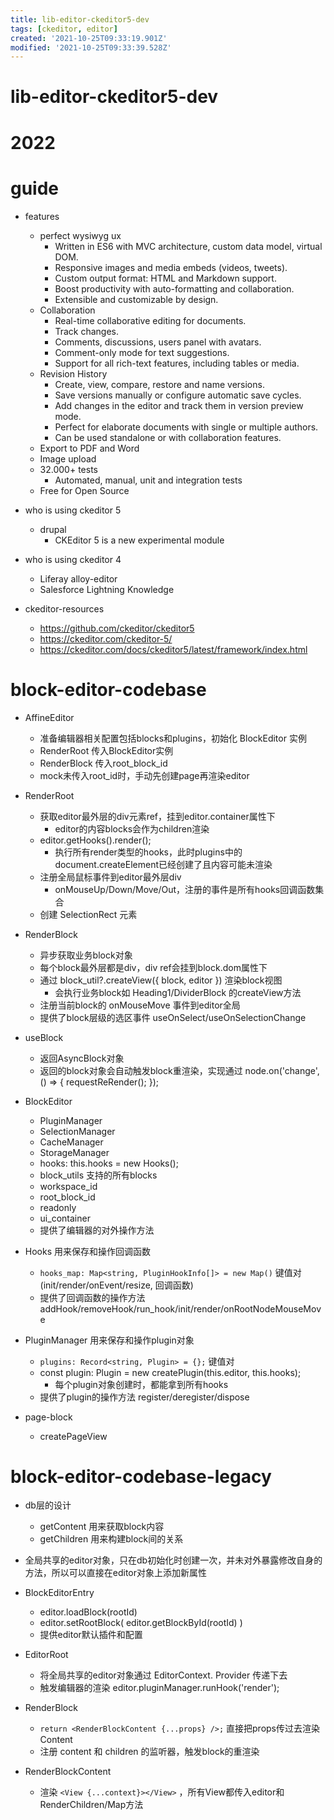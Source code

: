 ```yaml
---
title: lib-editor-ckeditor5-dev
tags: [ckeditor, editor]
created: '2021-10-25T09:33:19.901Z'
modified: '2021-10-25T09:33:39.528Z'
---
```


# lib-editor-ckeditor5-dev

# 2022

# guide
- features
  - perfect wysiwyg ux
    - Written in ES6 with MVC architecture, custom data model, virtual DOM.
    - Responsive images and media embeds (videos, tweets).
    - Custom output format: HTML and Markdown support.
    - Boost productivity with auto-formatting and collaboration.
    - Extensible and customizable by design.
  - Collaboration
    - Real-time collaborative editing for documents.
    - Track changes.
    - Comments, discussions, users panel with avatars.
    - Comment-only mode for text suggestions.
    - Support for all rich-text features, including tables or media.
  - Revision History
    - Create, view, compare, restore and name versions.
    - Save versions manually or configure automatic save cycles.
    - Add changes in the editor and track them in version preview mode.
    - Perfect for elaborate documents with single or multiple authors.
    - Can be used standalone or with collaboration features.
  - Export to PDF and Word
  - Image upload
  - 32.000+ tests
    - Automated, manual, unit and integration tests 
  - Free for Open Source

- who is using ckeditor 5
  - drupal
    - CKEditor 5 is a new experimental module

- who is using ckeditor 4
  - Liferay alloy-editor
  - Salesforce Lightning Knowledge

- ckeditor-resources
  - https://github.com/ckeditor/ckeditor5
  - https://ckeditor.com/ckeditor-5/
  - https://ckeditor.com/docs/ckeditor5/latest/framework/index.html
# block-editor-codebase
- AffineEditor
  - 准备编辑器相关配置包括blocks和plugins，初始化 BlockEditor 实例
  - RenderRoot 传入BlockEditor实例
  - RenderBlock 传入root_block_id
  - mock未传入root_id时，手动先创建page再渲染editor

- RenderRoot
  - 获取editor最外层的div元素ref，挂到editor.container属性下
    - editor的内容blocks会作为children渲染
  - editor.getHooks().render(); 
    - 执行所有render类型的hooks，此时plugins中的document.createElement已经创建了且内容可能未渲染
  - 注册全局鼠标事件到editor最外层div
    - onMouseUp/Down/Move/Out，注册的事件是所有hooks回调函数集合
  - 创建 SelectionRect 元素

- RenderBlock
  - 异步获取业务block对象
  - 每个block最外层都是div，div ref会挂到block.dom属性下
  - 通过 block_util?.createView({ block, editor }) 渲染block视图
    - 会执行业务block如 Heading1/DividerBlock 的createView方法
  - 注册当前block的 onMouseMove 事件到editor全局
  - 提供了block层级的选区事件 useOnSelect/useOnSelectionChange

- useBlock
  - 返回AsyncBlock对象
  - 返回的block对象会自动触发block重渲染，实现通过 node.on('change', () => { requestReRender(); }); 

- BlockEditor
  - PluginManager
  - SelectionManager
  - CacheManager
  - StorageManager
  - hooks: this.hooks = new Hooks(); 
  - block_utils  支持的所有blocks
  - workspace_id
  - root_block_id
  - readonly
  - ui_container
  - 提供了编辑器的对外操作方法

- Hooks 用来保存和操作回调函数
  - `hooks_map: Map<string, PluginHookInfo[]> = new Map()` 键值对 (init/render/onEvent/resize, 回调函数)
  - 提供了回调函数的操作方法 addHook/removeHook/run_hook/init/render/onRootNodeMouseMove

- PluginManager 用来保存和操作plugin对象
  - `plugins: Record<string, Plugin> = {};` 键值对
  - const plugin: Plugin = new createPlugin(this.editor, this.hooks); 
    - 每个plugin对象创建时，都能拿到所有hooks
  - 提供了plugin的操作方法 register/deregister/dispose

- page-block
  - createPageView
# block-editor-codebase-legacy
- db层的设计
  - getContent 用来获取block内容
  - getChildren 用来构建block间的关系

- 全局共享的editor对象，只在db初始化时创建一次，并未对外暴露修改自身的方法，所以可以直接在editor对象上添加新属性

- BlockEditorEntry
  - editor.loadBlock(rootId)
  - editor.setRootBlock( editor.getBlockById(rootId) )
  - 提供editor默认插件和配置

- EditorRoot
  - 将全局共享的editor对象通过 EditorContext. Provider 传递下去
  - 触发编辑器的渲染 editor.pluginManager.runHook('render'); 

- RenderBlock
  - `return <RenderBlockContent {...props} />;` 直接把props传过去渲染Content
  - 注册 content 和 children 的监听器，触发block的重渲染

- RenderBlockContent
  - 渲染 `<View {...context}></View>` ，所有View都传入editor和RenderChildren/Map方法
